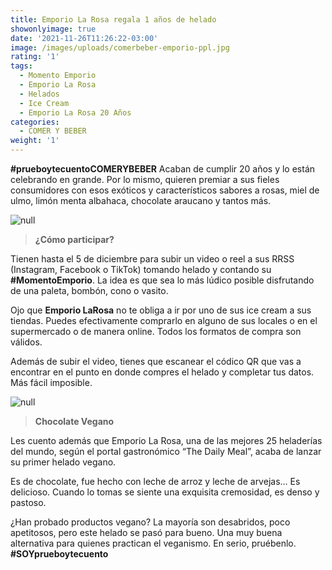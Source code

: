 ```yaml
---
title: Emporio La Rosa regala 1 años de helado
showonlyimage: true
date: '2021-11-26T11:26:22-03:00'
image: /images/uploads/comerbeber-emporio-ppl.jpg
rating: '1'
tags:
  - Momento Emporio
  - Emporio La Rosa
  - Helados
  - Ice Cream
  - Emporio La Rosa 20 Años
categories:
  - COMER Y BEBER
weight: '1'
---
```

**\#prueboytecuentoCOMERYBEBER** Acaban de cumplir 20 años y lo están celebrando en grande. Por lo mismo, quieren premiar a sus fieles consumidores con esos exóticos y característicos sabores a rosas, miel de ulmo, limón menta albahaca, chocolate araucano y tantos más.

<!--more-->

![null](/images/uploads/comerbeber-emporio-ppl.jpg)

> **¿Cómo participar?**

Tienen hasta el 5 de diciembre para subir un video o reel a sus RRSS (Instagram, Facebook o TikTok) tomando helado y contando su **\#MomentoEmporio**. La idea es que sea lo más lúdico posible disfrutando de una paleta, bombón, cono o vasito.

Ojo que **Emporio LaRosa** no te obliga a ir por uno de sus ice cream a sus tiendas. Puedes efectivamente comprarlo en alguno de sus locales o en el supermercado o de manera online. Todos los formatos de compra son válidos.

Además de subir el video, tienes que escanear el códico QR que vas a encontrar en el punto en donde compres el helado y completar tus datos. Más fácil imposible.

![null](/images/uploads/comerbeber-emporio2.jpg)

> **Chocolate Vegano**

Les cuento además que Emporio La Rosa, una de las mejores 25 heladerías del mundo, según el portal gastronómico “The Daily Meal”, acaba de lanzar su primer helado vegano.

Es de chocolate, fue hecho con leche de arroz y leche de arvejas… Es delicioso. Cuando lo tomas se siente una exquisita cremosidad, es denso y pastoso. 

¿Han probado productos vegano? La mayoría son desabridos, poco apetitosos, pero este helado se pasó para bueno. Una muy buena alternativa para quienes practican el veganismo. En serio, pruébenlo. **\#SOYprueboytecuento**
